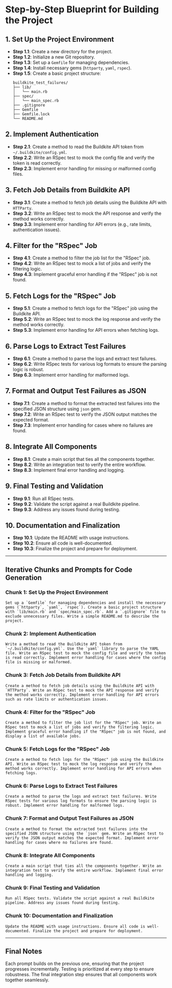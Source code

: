 # Step-by-Step Blueprint for Building the Project

## 1. **Set Up the Project Environment**
   - **Step 1.1**: Create a new directory for the project.
   - **Step 1.2**: Initialize a new Git repository.
   - **Step 1.3**: Set up a `Gemfile` for managing dependencies.
   - **Step 1.4**: Install necessary gems (`httparty`, `yaml`, `rspec`).
   - **Step 1.5**: Create a basic project structure:
     ```
     buildkite_test_failures/
     ├── lib/
     │   └── main.rb
     ├── spec/
     │   └── main_spec.rb
     ├── .gitignore
     ├── Gemfile
     ├── Gemfile.lock
     └── README.md
     ```

## 2. **Implement Authentication**
   - **Step 2.1**: Create a method to read the Buildkite API token from `~/.buildkite/config.yml`.
   - **Step 2.2**: Write an RSpec test to mock the config file and verify the token is read correctly.
   - **Step 2.3**: Implement error handling for missing or malformed config files.

## 3. **Fetch Job Details from Buildkite API**
   - **Step 3.1**: Create a method to fetch job details using the Buildkite API with `HTTParty`.
   - **Step 3.2**: Write an RSpec test to mock the API response and verify the method works correctly.
   - **Step 3.3**: Implement error handling for API errors (e.g., rate limits, authentication issues).

## 4. **Filter for the "RSpec" Job**
   - **Step 4.1**: Create a method to filter the job list for the "RSpec" job.
   - **Step 4.2**: Write an RSpec test to mock a list of jobs and verify the filtering logic.
   - **Step 4.3**: Implement graceful error handling if the "RSpec" job is not found.

## 5. **Fetch Logs for the "RSpec" Job**
   - **Step 5.1**: Create a method to fetch logs for the "RSpec" job using the Buildkite API.
   - **Step 5.2**: Write an RSpec test to mock the log response and verify the method works correctly.
   - **Step 5.3**: Implement error handling for API errors when fetching logs.

## 6. **Parse Logs to Extract Test Failures**
   - **Step 6.1**: Create a method to parse the logs and extract test failures.
   - **Step 6.2**: Write RSpec tests for various log formats to ensure the parsing logic is robust.
   - **Step 6.3**: Implement error handling for malformed logs.

## 7. **Format and Output Test Failures as JSON**
   - **Step 7.1**: Create a method to format the extracted test failures into the specified JSON structure using `json` gem.
   - **Step 7.2**: Write an RSpec test to verify the JSON output matches the expected format.
   - **Step 7.3**: Implement error handling for cases where no failures are found.

## 8. **Integrate All Components**
   - **Step 8.1**: Create a main script that ties all the components together.
   - **Step 8.2**: Write an integration test to verify the entire workflow.
   - **Step 8.3**: Implement final error handling and logging.

## 9. **Final Testing and Validation**
   - **Step 9.1**: Run all RSpec tests.
   - **Step 9.2**: Validate the script against a real Buildkite pipeline.
   - **Step 9.3**: Address any issues found during testing.

## 10. **Documentation and Finalization**
   - **Step 10.1**: Update the README with usage instructions.
   - **Step 10.2**: Ensure all code is well-documented.
   - **Step 10.3**: Finalize the project and prepare for deployment.

---

## Iterative Chunks and Prompts for Code Generation

### **Chunk 1: Set Up the Project Environment**
```text
Set up a `Gemfile` for managing dependencies and install the necessary gems (`httparty`, `yaml`, `rspec`). Create a basic project structure with `lib/main.rb` and `spec/main_spec.rb`. Add a `.gitignore` file to exclude unnecessary files. Write a simple README.md to describe the project.
```

### **Chunk 2: Implement Authentication**
```text
Write a method to read the Buildkite API token from `~/.buildkite/config.yml`. Use the `yaml` library to parse the YAML file. Write an RSpec test to mock the config file and verify the token is read correctly. Implement error handling for cases where the config file is missing or malformed.
```

### **Chunk 3: Fetch Job Details from Buildkite API**
```text
Create a method to fetch job details using the Buildkite API with `HTTParty`. Write an RSpec test to mock the API response and verify the method works correctly. Implement error handling for API errors such as rate limits or authentication issues.
```

### **Chunk 4: Filter for the "RSpec" Job**
```text
Create a method to filter the job list for the "RSpec" job. Write an RSpec test to mock a list of jobs and verify the filtering logic. Implement graceful error handling if the "RSpec" job is not found, and display a list of available jobs.
```

### **Chunk 5: Fetch Logs for the "RSpec" Job**
```text
Create a method to fetch logs for the "RSpec" job using the Buildkite API. Write an RSpec test to mock the log response and verify the method works correctly. Implement error handling for API errors when fetching logs.
```

### **Chunk 6: Parse Logs to Extract Test Failures**
```text
Create a method to parse the logs and extract test failures. Write RSpec tests for various log formats to ensure the parsing logic is robust. Implement error handling for malformed logs.
```

### **Chunk 7: Format and Output Test Failures as JSON**
```text
Create a method to format the extracted test failures into the specified JSON structure using the `json` gem. Write an RSpec test to verify the JSON output matches the expected format. Implement error handling for cases where no failures are found.
```

### **Chunk 8: Integrate All Components**
```text
Create a main script that ties all the components together. Write an integration test to verify the entire workflow. Implement final error handling and logging.
```

### **Chunk 9: Final Testing and Validation**
```text
Run all RSpec tests. Validate the script against a real Buildkite pipeline. Address any issues found during testing.
```

### **Chunk 10: Documentation and Finalization**
```text
Update the README with usage instructions. Ensure all code is well-documented. Finalize the project and prepare for deployment.
```

---

## Final Notes
Each prompt builds on the previous one, ensuring that the project progresses incrementally. Testing is prioritized at every step to ensure robustness. The final integration step ensures that all components work together seamlessly.